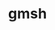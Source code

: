 ---
title: "gmsh"
layout: cache
categories: [package, develop]
meta: {"versions": ["4.8.4"], "compilers": ["gcc@=11.1.0", "gcc@=11.4.0"], "oss": ["ubuntu20.04"], "platforms": ["linux"], "targets": ["x86_64_v3"], "stacks": ["e4s", "root"], "num_specs": 32, "num_specs_by_stack": {"root": 32, "e4s": 32}}
spec_details: [{"hash": "kdx4bilva32t6zcf2yermnhai3tojwlq", "compiler": "gcc@=11.1.0", "versions": ["4.8.4"], "os": "ubuntu20.04", "platform": "linux", "target": "x86_64_v3", "variants": ["+alglib", "build_system=cmake", "build_type=Release", "~cairo", "+cgns", "+compression", "~eigen", "~external", "+fltk", "generator=make", "+gmp", "~hdf5", "~ipo", "+med", "+metis", "+mmg", "+mpi", "+netgen", "+oce", "~opencascade", "~openmp", "~petsc", "~privateapi", "+shared", "~slepc", "+tetgen", "+voropp"], "stacks": ["root", "e4s"], "size": "-", "tarball": "https://binaries.spack.io/develop/build_cache/linux-ubuntu20.04-x86_64_v3/gcc-11.1.0/gmsh-4.8.4/linux-ubuntu20.04-x86_64_v3-gcc-11.1.0-gmsh-4.8.4-kdx4bilva32t6zcf2yermnhai3tojwlq.spack"}, {"hash": "dk53a56cvx3jcd5j4gukkpco7r27xa47", "compiler": "gcc@=11.1.0", "versions": ["4.8.4"], "os": "ubuntu20.04", "platform": "linux", "target": "x86_64_v3", "variants": ["+alglib", "build_system=cmake", "build_type=Release", "~cairo", "+cgns", "+compression", "~eigen", "~external", "+fltk", "generator=make", "+gmp", "~hdf5", "~ipo", "+med", "+metis", "+mmg", "+mpi", "+netgen", "+oce", "~opencascade", "~openmp", "~petsc", "~privateapi", "+shared", "~slepc", "+tetgen", "+voropp"], "stacks": ["root", "e4s"], "size": "-", "tarball": "https://binaries.spack.io/develop/build_cache/linux-ubuntu20.04-x86_64_v3/gcc-11.1.0/gmsh-4.8.4/linux-ubuntu20.04-x86_64_v3-gcc-11.1.0-gmsh-4.8.4-dk53a56cvx3jcd5j4gukkpco7r27xa47.spack"}, {"hash": "olsx56o4lj663aajguuu4ulfmg3lwvrl", "compiler": "gcc@=11.4.0", "versions": ["4.8.4"], "os": "ubuntu20.04", "platform": "linux", "target": "x86_64_v3", "variants": ["+alglib", "build_system=cmake", "build_type=Release", "~cairo", "+cgns", "+compression", "~eigen", "~external", "+fltk", "generator=make", "+gmp", "~hdf5", "~ipo", "+med", "+metis", "+mmg", "+mpi", "+netgen", "+oce", "~opencascade", "~openmp", "~petsc", "~privateapi", "+shared", "~slepc", "+tetgen", "+voropp"], "stacks": ["root", "e4s"], "size": "-", "tarball": "https://binaries.spack.io/develop/build_cache/linux-ubuntu20.04-x86_64_v3/gcc-11.4.0/gmsh-4.8.4/linux-ubuntu20.04-x86_64_v3-gcc-11.4.0-gmsh-4.8.4-olsx56o4lj663aajguuu4ulfmg3lwvrl.spack"}, {"hash": "4ufz7dsapap5n4vzwaoo236ps7k4mmmm", "compiler": "gcc@=11.4.0", "versions": ["4.8.4"], "os": "ubuntu20.04", "platform": "linux", "target": "x86_64_v3", "variants": ["+alglib", "build_system=cmake", "build_type=Release", "~cairo", "+cgns", "+compression", "~eigen", "~external", "+fltk", "generator=make", "+gmp", "~hdf5", "~ipo", "+med", "+metis", "+mmg", "+mpi", "+netgen", "+oce", "~opencascade", "~openmp", "~petsc", "~privateapi", "+shared", "~slepc", "+tetgen", "+voropp"], "stacks": ["root", "e4s"], "size": "-", "tarball": "https://binaries.spack.io/develop/build_cache/linux-ubuntu20.04-x86_64_v3/gcc-11.4.0/gmsh-4.8.4/linux-ubuntu20.04-x86_64_v3-gcc-11.4.0-gmsh-4.8.4-4ufz7dsapap5n4vzwaoo236ps7k4mmmm.spack"}, {"hash": "zzk3dz7kgzdfhaj2jnc52clbtuk33lq5", "compiler": "gcc@=11.4.0", "versions": ["4.8.4"], "os": "ubuntu20.04", "platform": "linux", "target": "x86_64_v3", "variants": ["+alglib", "build_system=cmake", "build_type=Release", "~cairo", "+cgns", "+compression", "~eigen", "~external", "+fltk", "generator=make", "+gmp", "~hdf5", "~ipo", "+med", "+metis", "+mmg", "+mpi", "+netgen", "+oce", "~opencascade", "~openmp", "~petsc", "~privateapi", "+shared", "~slepc", "+tetgen", "+voropp"], "stacks": ["root", "e4s"], "size": "-", "tarball": "https://binaries.spack.io/develop/build_cache/linux-ubuntu20.04-x86_64_v3/gcc-11.4.0/gmsh-4.8.4/linux-ubuntu20.04-x86_64_v3-gcc-11.4.0-gmsh-4.8.4-zzk3dz7kgzdfhaj2jnc52clbtuk33lq5.spack"}, {"hash": "svi3ppo5pwglqwpah6fjxwruvm5koenb", "compiler": "gcc@=11.4.0", "versions": ["4.8.4"], "os": "ubuntu20.04", "platform": "linux", "target": "x86_64_v3", "variants": ["+alglib", "build_system=cmake", "build_type=Release", "~cairo", "+cgns", "+compression", "~eigen", "~external", "+fltk", "generator=make", "+gmp", "~hdf5", "~ipo", "+med", "+metis", "+mmg", "+mpi", "+netgen", "+oce", "~opencascade", "~openmp", "~petsc", "~privateapi", "+shared", "~slepc", "+tetgen", "+voropp"], "stacks": ["root", "e4s"], "size": "-", "tarball": "https://binaries.spack.io/develop/build_cache/linux-ubuntu20.04-x86_64_v3/gcc-11.4.0/gmsh-4.8.4/linux-ubuntu20.04-x86_64_v3-gcc-11.4.0-gmsh-4.8.4-svi3ppo5pwglqwpah6fjxwruvm5koenb.spack"}, {"hash": "m5nuu35hkojeckreuzhbsjsd6en4ljfy", "compiler": "gcc@=11.4.0", "versions": ["4.8.4"], "os": "ubuntu20.04", "platform": "linux", "target": "x86_64_v3", "variants": ["+alglib", "build_system=cmake", "build_type=Release", "~cairo", "+cgns", "+compression", "~eigen", "~external", "+fltk", "generator=make", "+gmp", "~hdf5", "~ipo", "+med", "+metis", "+mmg", "+mpi", "+netgen", "+oce", "~opencascade", "~openmp", "~petsc", "~privateapi", "+shared", "~slepc", "+tetgen", "+voropp"], "stacks": ["root", "e4s"], "size": "-", "tarball": "https://binaries.spack.io/develop/build_cache/linux-ubuntu20.04-x86_64_v3/gcc-11.4.0/gmsh-4.8.4/linux-ubuntu20.04-x86_64_v3-gcc-11.4.0-gmsh-4.8.4-m5nuu35hkojeckreuzhbsjsd6en4ljfy.spack"}, {"hash": "v35kqoyzqpupyd6hcl5m52hvepr2emdd", "compiler": "gcc@=11.4.0", "versions": ["4.8.4"], "os": "ubuntu20.04", "platform": "linux", "target": "x86_64_v3", "variants": ["+alglib", "build_system=cmake", "build_type=Release", "~cairo", "+cgns", "+compression", "~eigen", "~external", "+fltk", "generator=make", "+gmp", "~hdf5", "~ipo", "+med", "+metis", "+mmg", "+mpi", "+netgen", "+oce", "~opencascade", "~openmp", "~petsc", "~privateapi", "+shared", "~slepc", "+tetgen", "+voropp"], "stacks": ["root", "e4s"], "size": "-", "tarball": "https://binaries.spack.io/develop/build_cache/linux-ubuntu20.04-x86_64_v3/gcc-11.4.0/gmsh-4.8.4/linux-ubuntu20.04-x86_64_v3-gcc-11.4.0-gmsh-4.8.4-v35kqoyzqpupyd6hcl5m52hvepr2emdd.spack"}, {"hash": "yy5vr5gmmchiysekkf347zyrroilyaw2", "compiler": "gcc@=11.4.0", "versions": ["4.8.4"], "os": "ubuntu20.04", "platform": "linux", "target": "x86_64_v3", "variants": ["+alglib", "build_system=cmake", "build_type=Release", "~cairo", "+cgns", "+compression", "~eigen", "~external", "+fltk", "generator=make", "+gmp", "~hdf5", "~ipo", "+med", "+metis", "+mmg", "+mpi", "+netgen", "+oce", "~opencascade", "~openmp", "~petsc", "~privateapi", "+shared", "~slepc", "+tetgen", "+voropp"], "stacks": ["root", "e4s"], "size": "-", "tarball": "https://binaries.spack.io/develop/build_cache/linux-ubuntu20.04-x86_64_v3/gcc-11.4.0/gmsh-4.8.4/linux-ubuntu20.04-x86_64_v3-gcc-11.4.0-gmsh-4.8.4-yy5vr5gmmchiysekkf347zyrroilyaw2.spack"}, {"hash": "h4wor4736mgkmlvtsea67fixwufo4oqx", "compiler": "gcc@=11.4.0", "versions": ["4.8.4"], "os": "ubuntu20.04", "platform": "linux", "target": "x86_64_v3", "variants": ["+alglib", "build_system=cmake", "build_type=Release", "~cairo", "+cgns", "+compression", "~eigen", "~external", "+fltk", "generator=make", "+gmp", "~hdf5", "~ipo", "+med", "+metis", "+mmg", "+mpi", "+netgen", "+oce", "~opencascade", "~openmp", "~petsc", "~privateapi", "+shared", "~slepc", "+tetgen", "+voropp"], "stacks": ["root", "e4s"], "size": "-", "tarball": "https://binaries.spack.io/develop/build_cache/linux-ubuntu20.04-x86_64_v3/gcc-11.4.0/gmsh-4.8.4/linux-ubuntu20.04-x86_64_v3-gcc-11.4.0-gmsh-4.8.4-h4wor4736mgkmlvtsea67fixwufo4oqx.spack"}, {"hash": "lvts7wxqtzhepa4vebq5spihqesewwiy", "compiler": "gcc@=11.4.0", "versions": ["4.8.4"], "os": "ubuntu20.04", "platform": "linux", "target": "x86_64_v3", "variants": ["+alglib", "build_system=cmake", "build_type=Release", "~cairo", "+cgns", "+compression", "~eigen", "~external", "+fltk", "generator=make", "+gmp", "~hdf5", "~ipo", "+med", "+metis", "+mmg", "+mpi", "+netgen", "+oce", "~opencascade", "~openmp", "~petsc", "~privateapi", "+shared", "~slepc", "+tetgen", "+voropp"], "stacks": ["root", "e4s"], "size": "-", "tarball": "https://binaries.spack.io/develop/build_cache/linux-ubuntu20.04-x86_64_v3/gcc-11.4.0/gmsh-4.8.4/linux-ubuntu20.04-x86_64_v3-gcc-11.4.0-gmsh-4.8.4-lvts7wxqtzhepa4vebq5spihqesewwiy.spack"}, {"hash": "hikp4lm55oqir77oz6y5vos3nmu7hb5e", "compiler": "gcc@=11.4.0", "versions": ["4.8.4"], "os": "ubuntu20.04", "platform": "linux", "target": "x86_64_v3", "variants": ["+alglib", "build_system=cmake", "build_type=Release", "~cairo", "+cgns", "+compression", "~eigen", "~external", "+fltk", "generator=make", "+gmp", "~hdf5", "~ipo", "+med", "+metis", "+mmg", "+mpi", "+netgen", "+oce", "~opencascade", "~openmp", "~petsc", "~privateapi", "+shared", "~slepc", "+tetgen", "+voropp"], "stacks": ["root", "e4s"], "size": "-", "tarball": "https://binaries.spack.io/develop/build_cache/linux-ubuntu20.04-x86_64_v3/gcc-11.4.0/gmsh-4.8.4/linux-ubuntu20.04-x86_64_v3-gcc-11.4.0-gmsh-4.8.4-hikp4lm55oqir77oz6y5vos3nmu7hb5e.spack"}, {"hash": "qfvkp6cx7cmtomkfndp2c7o5o2oxvopi", "compiler": "gcc@=11.4.0", "versions": ["4.8.4"], "os": "ubuntu20.04", "platform": "linux", "target": "x86_64_v3", "variants": ["+alglib", "build_system=cmake", "build_type=Release", "~cairo", "+cgns", "+compression", "~eigen", "~external", "+fltk", "generator=make", "+gmp", "~hdf5", "~ipo", "+med", "+metis", "+mmg", "+mpi", "+netgen", "+oce", "~opencascade", "~openmp", "~petsc", "~privateapi", "+shared", "~slepc", "+tetgen", "+voropp"], "stacks": ["root", "e4s"], "size": "-", "tarball": "https://binaries.spack.io/develop/build_cache/linux-ubuntu20.04-x86_64_v3/gcc-11.4.0/gmsh-4.8.4/linux-ubuntu20.04-x86_64_v3-gcc-11.4.0-gmsh-4.8.4-qfvkp6cx7cmtomkfndp2c7o5o2oxvopi.spack"}, {"hash": "gionpqsiuodzkoeq72sjskg6xlctsyms", "compiler": "gcc@=11.4.0", "versions": ["4.8.4"], "os": "ubuntu20.04", "platform": "linux", "target": "x86_64_v3", "variants": ["+alglib", "build_system=cmake", "build_type=Release", "~cairo", "+cgns", "+compression", "~eigen", "~external", "+fltk", "generator=make", "+gmp", "~hdf5", "~ipo", "+med", "+metis", "+mmg", "+mpi", "+netgen", "+oce", "~opencascade", "~openmp", "~petsc", "~privateapi", "+shared", "~slepc", "+tetgen", "+voropp"], "stacks": ["root", "e4s"], "size": "-", "tarball": "https://binaries.spack.io/develop/build_cache/linux-ubuntu20.04-x86_64_v3/gcc-11.4.0/gmsh-4.8.4/linux-ubuntu20.04-x86_64_v3-gcc-11.4.0-gmsh-4.8.4-gionpqsiuodzkoeq72sjskg6xlctsyms.spack"}, {"hash": "7ejndknn54o3vbuh6s2phssdb6e5ovpn", "compiler": "gcc@=11.4.0", "versions": ["4.8.4"], "os": "ubuntu20.04", "platform": "linux", "target": "x86_64_v3", "variants": ["+alglib", "build_system=cmake", "build_type=Release", "~cairo", "+cgns", "+compression", "~eigen", "~external", "+fltk", "generator=make", "+gmp", "~hdf5", "~ipo", "+med", "+metis", "+mmg", "+mpi", "+netgen", "+oce", "~opencascade", "~openmp", "~petsc", "~privateapi", "+shared", "~slepc", "+tetgen", "+voropp"], "stacks": ["root", "e4s"], "size": "-", "tarball": "https://binaries.spack.io/develop/build_cache/linux-ubuntu20.04-x86_64_v3/gcc-11.4.0/gmsh-4.8.4/linux-ubuntu20.04-x86_64_v3-gcc-11.4.0-gmsh-4.8.4-7ejndknn54o3vbuh6s2phssdb6e5ovpn.spack"}, {"hash": "rfarznu6vyyuvpexwjdxqcajg52243jl", "compiler": "gcc@=11.4.0", "versions": ["4.8.4"], "os": "ubuntu20.04", "platform": "linux", "target": "x86_64_v3", "variants": ["+alglib", "build_system=cmake", "build_type=Release", "~cairo", "+cgns", "+compression", "~eigen", "~external", "+fltk", "generator=make", "+gmp", "~hdf5", "~ipo", "+med", "+metis", "+mmg", "+mpi", "+netgen", "+oce", "~opencascade", "~openmp", "~petsc", "~privateapi", "+shared", "~slepc", "+tetgen", "+voropp"], "stacks": ["root", "e4s"], "size": "-", "tarball": "https://binaries.spack.io/develop/build_cache/linux-ubuntu20.04-x86_64_v3/gcc-11.4.0/gmsh-4.8.4/linux-ubuntu20.04-x86_64_v3-gcc-11.4.0-gmsh-4.8.4-rfarznu6vyyuvpexwjdxqcajg52243jl.spack"}, {"hash": "wnsadlq7zphzyuigmngdyxhiqiyd3tmx", "compiler": "gcc@=11.4.0", "versions": ["4.8.4"], "os": "ubuntu20.04", "platform": "linux", "target": "x86_64_v3", "variants": ["+alglib", "build_system=cmake", "build_type=Release", "~cairo", "+cgns", "+compression", "~eigen", "~external", "+fltk", "generator=make", "+gmp", "~hdf5", "~ipo", "+med", "+metis", "+mmg", "+mpi", "+netgen", "+oce", "~opencascade", "~openmp", "~petsc", "~privateapi", "+shared", "~slepc", "+tetgen", "+voropp"], "stacks": ["root", "e4s"], "size": "-", "tarball": "https://binaries.spack.io/develop/build_cache/linux-ubuntu20.04-x86_64_v3/gcc-11.4.0/gmsh-4.8.4/linux-ubuntu20.04-x86_64_v3-gcc-11.4.0-gmsh-4.8.4-wnsadlq7zphzyuigmngdyxhiqiyd3tmx.spack"}, {"hash": "p77r5koeyp32sfvcf34332rkey7hlbxd", "compiler": "gcc@=11.4.0", "versions": ["4.8.4"], "os": "ubuntu20.04", "platform": "linux", "target": "x86_64_v3", "variants": ["+alglib", "build_system=cmake", "build_type=Release", "~cairo", "+cgns", "+compression", "~eigen", "~external", "+fltk", "generator=make", "+gmp", "~hdf5", "~ipo", "+med", "+metis", "+mmg", "+mpi", "+netgen", "+oce", "~opencascade", "~openmp", "~petsc", "~privateapi", "+shared", "~slepc", "+tetgen", "+voropp"], "stacks": ["root", "e4s"], "size": "-", "tarball": "https://binaries.spack.io/develop/build_cache/linux-ubuntu20.04-x86_64_v3/gcc-11.4.0/gmsh-4.8.4/linux-ubuntu20.04-x86_64_v3-gcc-11.4.0-gmsh-4.8.4-p77r5koeyp32sfvcf34332rkey7hlbxd.spack"}, {"hash": "nj63ykzoypzldwcx2d5udhue5lljng5x", "compiler": "gcc@=11.4.0", "versions": ["4.8.4"], "os": "ubuntu20.04", "platform": "linux", "target": "x86_64_v3", "variants": ["+alglib", "build_system=cmake", "build_type=Release", "~cairo", "+cgns", "+compression", "~eigen", "~external", "+fltk", "generator=make", "+gmp", "~hdf5", "~ipo", "+med", "+metis", "+mmg", "+mpi", "+netgen", "+oce", "~opencascade", "~openmp", "~petsc", "~privateapi", "+shared", "~slepc", "+tetgen", "+voropp"], "stacks": ["root", "e4s"], "size": "-", "tarball": "https://binaries.spack.io/develop/build_cache/linux-ubuntu20.04-x86_64_v3/gcc-11.4.0/gmsh-4.8.4/linux-ubuntu20.04-x86_64_v3-gcc-11.4.0-gmsh-4.8.4-nj63ykzoypzldwcx2d5udhue5lljng5x.spack"}, {"hash": "bi6yjdmdfkuv5yzmoomt3d5wv5aprj4q", "compiler": "gcc@=11.4.0", "versions": ["4.8.4"], "os": "ubuntu20.04", "platform": "linux", "target": "x86_64_v3", "variants": ["+alglib", "build_system=cmake", "build_type=Release", "~cairo", "+cgns", "+compression", "~eigen", "~external", "+fltk", "generator=make", "+gmp", "~hdf5", "~ipo", "+med", "+metis", "+mmg", "+mpi", "+netgen", "+oce", "~opencascade", "~openmp", "~petsc", "~privateapi", "+shared", "~slepc", "+tetgen", "+voropp"], "stacks": ["root", "e4s"], "size": "-", "tarball": "https://binaries.spack.io/develop/build_cache/linux-ubuntu20.04-x86_64_v3/gcc-11.4.0/gmsh-4.8.4/linux-ubuntu20.04-x86_64_v3-gcc-11.4.0-gmsh-4.8.4-bi6yjdmdfkuv5yzmoomt3d5wv5aprj4q.spack"}, {"hash": "cptbqd4quajalukjc42raykvwmddkb3u", "compiler": "gcc@=11.4.0", "versions": ["4.8.4"], "os": "ubuntu20.04", "platform": "linux", "target": "x86_64_v3", "variants": ["+alglib", "build_system=cmake", "build_type=Release", "~cairo", "+cgns", "+compression", "~eigen", "~external", "+fltk", "generator=make", "+gmp", "~hdf5", "~ipo", "+med", "+metis", "+mmg", "+mpi", "+netgen", "+oce", "~opencascade", "~openmp", "~petsc", "~privateapi", "+shared", "~slepc", "+tetgen", "+voropp"], "stacks": ["root", "e4s"], "size": "-", "tarball": "https://binaries.spack.io/develop/build_cache/linux-ubuntu20.04-x86_64_v3/gcc-11.4.0/gmsh-4.8.4/linux-ubuntu20.04-x86_64_v3-gcc-11.4.0-gmsh-4.8.4-cptbqd4quajalukjc42raykvwmddkb3u.spack"}, {"hash": "7fyexqwbsvkkys7qjxpk77qihpkmj7fx", "compiler": "gcc@=11.4.0", "versions": ["4.8.4"], "os": "ubuntu20.04", "platform": "linux", "target": "x86_64_v3", "variants": ["+alglib", "build_system=cmake", "build_type=Release", "~cairo", "+cgns", "+compression", "~eigen", "~external", "+fltk", "generator=make", "+gmp", "~hdf5", "~ipo", "+med", "+metis", "+mmg", "+mpi", "+netgen", "+oce", "~opencascade", "~openmp", "~petsc", "~privateapi", "+shared", "~slepc", "+tetgen", "+voropp"], "stacks": ["root", "e4s"], "size": "-", "tarball": "https://binaries.spack.io/develop/build_cache/linux-ubuntu20.04-x86_64_v3/gcc-11.4.0/gmsh-4.8.4/linux-ubuntu20.04-x86_64_v3-gcc-11.4.0-gmsh-4.8.4-7fyexqwbsvkkys7qjxpk77qihpkmj7fx.spack"}, {"hash": "ffd6n6djndfeqkl2yshzfijbrdb72txe", "compiler": "gcc@=11.4.0", "versions": ["4.8.4"], "os": "ubuntu20.04", "platform": "linux", "target": "x86_64_v3", "variants": ["+alglib", "build_system=cmake", "build_type=Release", "~cairo", "+cgns", "+compression", "~eigen", "~external", "+fltk", "generator=make", "+gmp", "~hdf5", "~ipo", "+med", "+metis", "+mmg", "+mpi", "+netgen", "+oce", "~opencascade", "~openmp", "~petsc", "~privateapi", "+shared", "~slepc", "+tetgen", "+voropp"], "stacks": ["root", "e4s"], "size": "-", "tarball": "https://binaries.spack.io/develop/build_cache/linux-ubuntu20.04-x86_64_v3/gcc-11.4.0/gmsh-4.8.4/linux-ubuntu20.04-x86_64_v3-gcc-11.4.0-gmsh-4.8.4-ffd6n6djndfeqkl2yshzfijbrdb72txe.spack"}, {"hash": "lqu7y3bw72gmu76cjurfgscbmyyqw6tg", "compiler": "gcc@=11.4.0", "versions": ["4.8.4"], "os": "ubuntu20.04", "platform": "linux", "target": "x86_64_v3", "variants": ["+alglib", "build_system=cmake", "build_type=Release", "~cairo", "+cgns", "+compression", "~eigen", "~external", "+fltk", "generator=make", "+gmp", "~hdf5", "~ipo", "+med", "+metis", "+mmg", "+mpi", "+netgen", "+oce", "~opencascade", "~openmp", "~petsc", "~privateapi", "+shared", "~slepc", "+tetgen", "+voropp"], "stacks": ["root", "e4s"], "size": "-", "tarball": "https://binaries.spack.io/develop/build_cache/linux-ubuntu20.04-x86_64_v3/gcc-11.4.0/gmsh-4.8.4/linux-ubuntu20.04-x86_64_v3-gcc-11.4.0-gmsh-4.8.4-lqu7y3bw72gmu76cjurfgscbmyyqw6tg.spack"}, {"hash": "d57v3gmhivpfokv2llgh4vgai4trsphm", "compiler": "gcc@=11.4.0", "versions": ["4.8.4"], "os": "ubuntu20.04", "platform": "linux", "target": "x86_64_v3", "variants": ["+alglib", "build_system=cmake", "build_type=Release", "~cairo", "+cgns", "+compression", "~eigen", "~external", "+fltk", "generator=make", "+gmp", "~hdf5", "~ipo", "+med", "+metis", "+mmg", "+mpi", "+netgen", "+oce", "~opencascade", "~openmp", "~petsc", "~privateapi", "+shared", "~slepc", "+tetgen", "+voropp"], "stacks": ["root", "e4s"], "size": "-", "tarball": "https://binaries.spack.io/develop/build_cache/linux-ubuntu20.04-x86_64_v3/gcc-11.4.0/gmsh-4.8.4/linux-ubuntu20.04-x86_64_v3-gcc-11.4.0-gmsh-4.8.4-d57v3gmhivpfokv2llgh4vgai4trsphm.spack"}, {"hash": "i444xa3kzbk47m6httkgqnuaazgwcudk", "compiler": "gcc@=11.4.0", "versions": ["4.8.4"], "os": "ubuntu20.04", "platform": "linux", "target": "x86_64_v3", "variants": ["+alglib", "build_system=cmake", "build_type=Release", "~cairo", "+cgns", "+compression", "~eigen", "~external", "+fltk", "generator=make", "+gmp", "~hdf5", "~ipo", "+med", "+metis", "+mmg", "+mpi", "+netgen", "+oce", "~opencascade", "~openmp", "~petsc", "~privateapi", "+shared", "~slepc", "+tetgen", "+voropp"], "stacks": ["root", "e4s"], "size": "-", "tarball": "https://binaries.spack.io/develop/build_cache/linux-ubuntu20.04-x86_64_v3/gcc-11.4.0/gmsh-4.8.4/linux-ubuntu20.04-x86_64_v3-gcc-11.4.0-gmsh-4.8.4-i444xa3kzbk47m6httkgqnuaazgwcudk.spack"}, {"hash": "mqahqib6oxadb3swf3bxqhkupt3eyw73", "compiler": "gcc@=11.4.0", "versions": ["4.8.4"], "os": "ubuntu20.04", "platform": "linux", "target": "x86_64_v3", "variants": ["+alglib", "build_system=cmake", "build_type=Release", "~cairo", "+cgns", "+compression", "~eigen", "~external", "+fltk", "generator=make", "+gmp", "~hdf5", "~ipo", "+med", "+metis", "+mmg", "+mpi", "+netgen", "+oce", "~opencascade", "~openmp", "~petsc", "~privateapi", "+shared", "~slepc", "+tetgen", "+voropp"], "stacks": ["root", "e4s"], "size": "-", "tarball": "https://binaries.spack.io/develop/build_cache/linux-ubuntu20.04-x86_64_v3/gcc-11.4.0/gmsh-4.8.4/linux-ubuntu20.04-x86_64_v3-gcc-11.4.0-gmsh-4.8.4-mqahqib6oxadb3swf3bxqhkupt3eyw73.spack"}, {"hash": "js73v6eg3pr7gzluav7mpnrs6743aavz", "compiler": "gcc@=11.4.0", "versions": ["4.8.4"], "os": "ubuntu20.04", "platform": "linux", "target": "x86_64_v3", "variants": ["+alglib", "build_system=cmake", "build_type=Release", "~cairo", "+cgns", "+compression", "~eigen", "~external", "+fltk", "generator=make", "+gmp", "~hdf5", "~ipo", "+med", "+metis", "+mmg", "+mpi", "+netgen", "+oce", "~opencascade", "~openmp", "~petsc", "~privateapi", "+shared", "~slepc", "+tetgen", "+voropp"], "stacks": ["root", "e4s"], "size": "-", "tarball": "https://binaries.spack.io/develop/build_cache/linux-ubuntu20.04-x86_64_v3/gcc-11.4.0/gmsh-4.8.4/linux-ubuntu20.04-x86_64_v3-gcc-11.4.0-gmsh-4.8.4-js73v6eg3pr7gzluav7mpnrs6743aavz.spack"}, {"hash": "dziaaa77qtn5lqgujwskjsmt3knat275", "compiler": "gcc@=11.4.0", "versions": ["4.8.4"], "os": "ubuntu20.04", "platform": "linux", "target": "x86_64_v3", "variants": ["+alglib", "build_system=cmake", "build_type=Release", "~cairo", "+cgns", "+compression", "~eigen", "~external", "+fltk", "generator=make", "+gmp", "~hdf5", "~ipo", "+med", "+metis", "+mmg", "+mpi", "+netgen", "+oce", "~opencascade", "~openmp", "~petsc", "~privateapi", "+shared", "~slepc", "+tetgen", "+voropp"], "stacks": ["root", "e4s"], "size": "-", "tarball": "https://binaries.spack.io/develop/build_cache/linux-ubuntu20.04-x86_64_v3/gcc-11.4.0/gmsh-4.8.4/linux-ubuntu20.04-x86_64_v3-gcc-11.4.0-gmsh-4.8.4-dziaaa77qtn5lqgujwskjsmt3knat275.spack"}, {"hash": "aftt2myfmlc4e7olkswmbqpqulgrh4r7", "compiler": "gcc@=11.4.0", "versions": ["4.8.4"], "os": "ubuntu20.04", "platform": "linux", "target": "x86_64_v3", "variants": ["+alglib", "build_system=cmake", "build_type=Release", "~cairo", "+cgns", "+compression", "~eigen", "~external", "+fltk", "generator=make", "+gmp", "~hdf5", "~ipo", "+med", "+metis", "+mmg", "+mpi", "+netgen", "+oce", "~opencascade", "~openmp", "~petsc", "~privateapi", "+shared", "~slepc", "+tetgen", "+voropp"], "stacks": ["root", "e4s"], "size": "-", "tarball": "https://binaries.spack.io/develop/build_cache/linux-ubuntu20.04-x86_64_v3/gcc-11.4.0/gmsh-4.8.4/linux-ubuntu20.04-x86_64_v3-gcc-11.4.0-gmsh-4.8.4-aftt2myfmlc4e7olkswmbqpqulgrh4r7.spack"}, {"hash": "npk2dt54bbdloto3jbsjco6pwwfjs5it", "compiler": "gcc@=11.4.0", "versions": ["4.8.4"], "os": "ubuntu20.04", "platform": "linux", "target": "x86_64_v3", "variants": ["+alglib", "build_system=cmake", "build_type=Release", "~cairo", "+cgns", "+compression", "~eigen", "~external", "+fltk", "generator=make", "+gmp", "~hdf5", "~ipo", "+med", "+metis", "+mmg", "+mpi", "+netgen", "+oce", "~opencascade", "~openmp", "~petsc", "~privateapi", "+shared", "~slepc", "+tetgen", "+voropp"], "stacks": ["root", "e4s"], "size": "-", "tarball": "https://binaries.spack.io/develop/build_cache/linux-ubuntu20.04-x86_64_v3/gcc-11.4.0/gmsh-4.8.4/linux-ubuntu20.04-x86_64_v3-gcc-11.4.0-gmsh-4.8.4-npk2dt54bbdloto3jbsjco6pwwfjs5it.spack"}, {"hash": "4f4mcgmfuyz57z7cbmrrj4lmr5t6fpjk", "compiler": "gcc@=11.4.0", "versions": ["4.8.4"], "os": "ubuntu20.04", "platform": "linux", "target": "x86_64_v3", "variants": ["+alglib", "build_system=cmake", "build_type=Release", "~cairo", "+cgns", "+compression", "~eigen", "~external", "+fltk", "generator=make", "+gmp", "~hdf5", "~ipo", "+med", "+metis", "+mmg", "+mpi", "+netgen", "+oce", "~opencascade", "~openmp", "~petsc", "~privateapi", "+shared", "~slepc", "+tetgen", "+voropp"], "stacks": ["root", "e4s"], "size": "-", "tarball": "https://binaries.spack.io/develop/build_cache/linux-ubuntu20.04-x86_64_v3/gcc-11.4.0/gmsh-4.8.4/linux-ubuntu20.04-x86_64_v3-gcc-11.4.0-gmsh-4.8.4-4f4mcgmfuyz57z7cbmrrj4lmr5t6fpjk.spack"}]
---